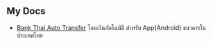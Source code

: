 ## My Docs

- [Bank Thai Auto Transfer](https://namwansoftth.github.io/Bank-App-Transfer) โอนเงินอัตโนมัติ สำหรับ App(Android) ธนาคารในประเทศไทย
